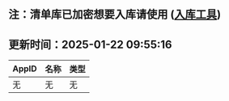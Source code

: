## 注：清单库已加密想要入库请使用 ([入库工具](https://github.com/BlankTMing/ManifestAutoUpdate/releases))

## 更新时间：2025-01-22 09:55:16
| AppID | 名称 | 类型  |
| :-------------------- | :----------------------------- | :----------- |
| 无 | 无 | 无 |

